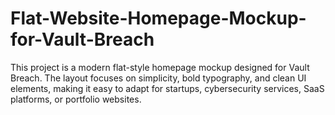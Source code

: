 # Flat-Website-Homepage-Mockup-for-Vault-Breach
This project is a modern flat-style homepage mockup designed for Vault Breach. The layout focuses on simplicity, bold typography, and clean UI elements, making it easy to adapt for startups, cybersecurity services, SaaS platforms, or portfolio websites.
